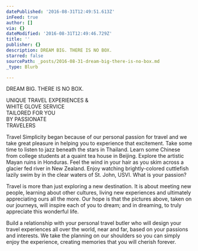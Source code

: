 ```yaml
---
datePublished: '2016-08-31T12:49:51.613Z'
inFeed: true
author: []
via: {}
dateModified: '2016-08-31T12:49:46.729Z'
title: ''
publisher: {}
description: DREAM BIG. THERE IS NO BOX.
starred: false
sourcePath: _posts/2016-08-31-dream-big-there-is-no-box.md
_type: Blurb

---
```

DREAM BIG. THERE IS NO BOX.

UNIQUE TRAVEL EXPERIENCES &  
WHITE GLOVE SERVICE  
TAILORED FOR YOU  
BY PASSIONATE  
TRAVELERS

Travel Simplicity began because of our personal passion for travel and we take great pleasure in helping you to experience that excitement. Take some time to listen to jazz beneath the stars in Thailand. Learn some Chinese from college students at a quaint tea house in Beijing. Explore the artistic Mayan ruins in Honduras. Feel the wind in your hair as you skim across a glacier fed river in New Zealand. Enjoy watching brightly-colored cuttlefish lazily swim by in the clear waters of St. John, USVI. What is your passion?

Travel is more than just exploring a new destination. It is about meeting new people, learning about other cultures, living new experiences and ultimately appreciating ours all the more. Our hope is that the pictures above, taken on our journeys, will inspire each of you to dream; and in dreaming, to truly appreciate this wonderful life.

Build a relationship with your personal travel butler who will design your travel experiences all over the world, near and far, based on your passions and interests. We take the planning on our shoulders so you can simply enjoy the experience, creating memories that you will cherish forever.